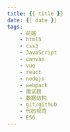 ```yaml
---
title: {{ title }}
date: {{ date }}
tags:
    - 前端
    - html5
    - css3
    - JavaScript
    - canvas
    - vue
    - react
    - nodejs
    - webpack
    - 面试题
    - 数据结构
    - git/github
    - 代码规范
    - ES6
---
```

